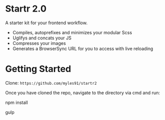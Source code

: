 # Startr 2.0
A starter kit for your frontend workflow.

- Compiles, autoprefixes and minimizes your modular Scss
- Uglifys and concats your JS
- Compresses your images
- Generates a BrowserSync URL for you to access with live reloading

# Getting Started
Clone: `https://github.com/myles91/startr2`

Once you have cloned the repo, navigate to the directory via cmd and run:

npm install

gulp